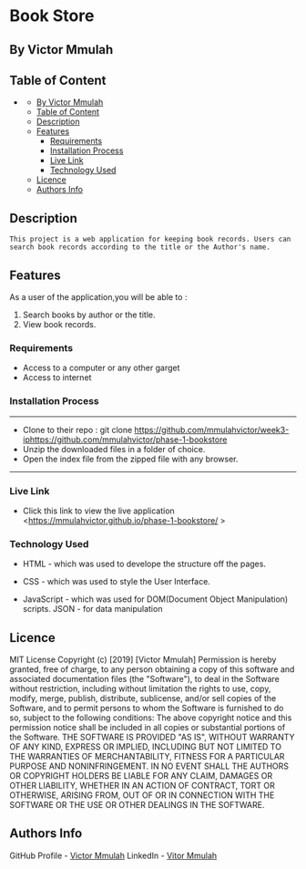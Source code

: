 # Book Store

## By Victor Mmulah

## Table of Content

- [](#)
  - [By Victor Mmulah](#by-victor-mmulah)
  - [Table of Content](#table-of-content)
  - [Description](#description)
  - [Features](#features)
    - [Requirements](#requirements)
    - [Installation Process](#installation-process)
    - [Live Link](#live-link)
    - [Technology  Used](#technology--used)
  - [Licence](#licence)
  - [Authors Info](#authors-info)

## Description

    This project is a web application for keeping book records. Users can search book records according to the title or the Author's name.

## Features

As a user of the application,you will be able to :

1. Search books by author or the title.
1. View book records.

### Requirements

- Access to  a computer or any other garget
- Access to internet

### Installation Process

 ****

- Clone to their repo : git clone <https://github.com/mmulahvictor/week3-iphttps://github.com/mmulahvictor/phase-1-bookstore>
- Unzip the downloaded files in a folder of choice.
- Open the index file from the zipped file with any browser.

 ****

### Live Link

- Click this link to view the live application <https://mmulahvictor.github.io/phase-1-bookstore/ >

### Technology  Used

- HTML - which was used to develope the structure off the pages.

- CSS - which was used to style the User Interface.
- JavaScript - which was used for DOM(Document Object Manipulation) scripts.
JSON - for data manipulation

## Licence

MIT License
Copyright (c) [2019] [Victor Mmulah]
Permission is hereby granted, free of charge, to any person obtaining a copy
of this software and associated documentation files (the "Software"), to deal
in the Software without restriction, including without limitation the rights
to use, copy, modify, merge, publish, distribute, sublicense, and/or sell
copies of the Software, and to permit persons to whom the Software is
furnished to do so, subject to the following conditions:
The above copyright notice and this permission notice shall be included in all
copies or substantial portions of the Software.
THE SOFTWARE IS PROVIDED "AS IS", WITHOUT WARRANTY OF ANY KIND, EXPRESS OR
IMPLIED, INCLUDING BUT NOT LIMITED TO THE WARRANTIES OF MERCHANTABILITY,
FITNESS FOR A PARTICULAR PURPOSE AND NONINFRINGEMENT. IN NO EVENT SHALL THE
AUTHORS OR COPYRIGHT HOLDERS BE LIABLE FOR ANY CLAIM, DAMAGES OR OTHER
LIABILITY, WHETHER IN AN ACTION OF CONTRACT, TORT OR OTHERWISE, ARISING FROM,
OUT OF OR IN CONNECTION WITH THE SOFTWARE OR THE USE OR OTHER DEALINGS IN THE
SOFTWARE.

## Authors Info

GitHub Profile - [Victor Mmulah](https://github.com/mmulahvictor)
LinkedIn - [Vitor Mmulah](https://www.linkedin.com/mwlite/in/victor-mmulah-51666819)